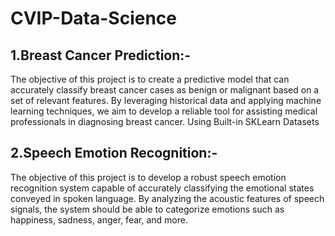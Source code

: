 # CVIP-Data-Science
## 1.Breast Cancer Prediction:-    
The objective of this project is to create a predictive model that can accurately classify breast
cancer cases as benign or malignant based on a set of relevant features. By leveraging
historical data and applying machine learning techniques, we aim to develop a reliable tool for
assisting medical professionals in diagnosing breast cancer.
Using Built-in SKLearn Datasets
## 2.Speech Emotion Recognition:-
The objective of this project is to develop a robust speech emotion recognition system capable
of accurately classifying the emotional states conveyed in spoken language. By analyzing the
acoustic features of speech signals, the system should be able to categorize emotions such as
happiness, sadness, anger, fear, and more.
